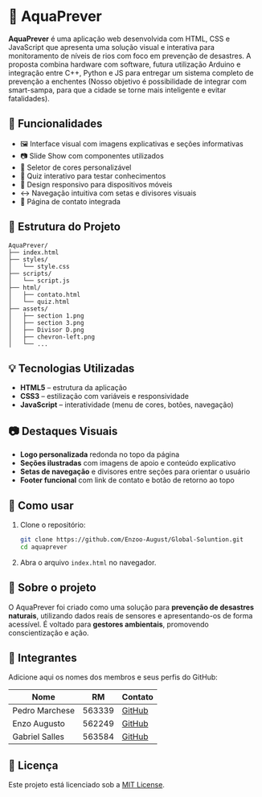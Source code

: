 
# 🌊 AquaPrever

**AquaPrever** é uma aplicação web desenvolvida com HTML, CSS e JavaScript que apresenta uma solução visual e interativa para monitoramento de níveis de rios com foco em prevenção de desastres. A proposta combina hardware com software, futura utilização Arduino e integração entre C++, Python e JS para entregar um sistema completo de prevenção a enchentes (Nosso objetivo é possibilidade de integrar com smart-sampa, para que a cidade se torne mais inteligente e evitar fatalidades).

## 🚀 Funcionalidades

- 🖼️ Interface visual com imagens explicativas e seções informativas
- 📷 Slide Show com componentes utilizados
- 🎨 Seletor de cores personalizável
- 🧠 Quiz interativo para testar conhecimentos
- 📱 Design responsivo para dispositivos móveis
- ↔️ Navegação intuitiva com setas e divisores visuais
- 📩 Página de contato integrada

## 📁 Estrutura do Projeto

```
AquaPrever/
├── index.html
├── styles/
│   └── style.css
├── scripts/
│   └── script.js
├── html/
│   ├── contato.html
│   └── quiz.html
├── assets/
│   ├── section 1.png
│   ├── section 3.png
│   ├── Divisor D.png
│   ├── chevron-left.png
│   └── ...
```

## 💡 Tecnologias Utilizadas

- **HTML5** – estrutura da aplicação
- **CSS3** – estilização com variáveis e responsividade
- **JavaScript** – interatividade (menu de cores, botões, navegação)

## 📷 Destaques Visuais

- **Logo personalizada** redonda no topo da página
- **Seções ilustradas** com imagens de apoio e conteúdo explicativo
- **Setas de navegação** e divisores entre seções para orientar o usuário
- **Footer funcional** com link de contato e botão de retorno ao topo

## 🔧 Como usar

1. Clone o repositório:
   ```bash
   git clone https://github.com/Enzoo-August/Global-Soluntion.git
   cd aquaprever
   ```

2. Abra o arquivo `index.html` no navegador.


## 🧠 Sobre o projeto

O AquaPrever foi criado como uma solução para **prevenção de desastres naturais**, utilizando dados reais de sensores e apresentando-os de forma acessível. É voltado para **gestores ambientais**, promovendo conscientização e ação.

## 👥 Integrantes

Adicione aqui os nomes dos membros e seus perfis do GitHub:

| Nome           | RM     | Contato |
|----------------|--------|---------|
| Pedro Marchese | 563339 | [GitHub](https://github.com/PedroMarchese01) |
| Enzo Augusto   | 562249 | [GitHub](https://github.com/Enzoo-August)    |
| Gabriel Salles | 563584 | [GitHub](https://github.com/gabrielrsalles)  |

## 📜 Licença

Este projeto está licenciado sob a [MIT License](LICENSE).
